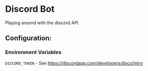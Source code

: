 # Discord Bot

Playing around with the discord API

## Configuration:

### Environment Variables

`DISCORD_TOKEN` - See https://discordapp.com/developers/docs/intro